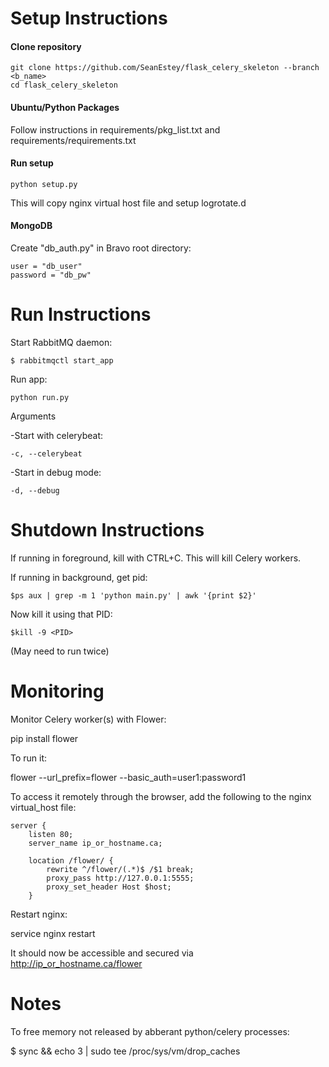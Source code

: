 # Setup Instructions

#### Clone repository
```
git clone https://github.com/SeanEstey/flask_celery_skeleton --branch <b_name>
cd flask_celery_skeleton
```

#### Ubuntu/Python Packages

Follow instructions in requirements/pkg_list.txt and requirements/requirements.txt

#### Run setup

`python setup.py`

This will copy nginx virtual host file and setup logrotate.d

#### MongoDB

Create "db_auth.py" in Bravo root directory:  

```
user = "db_user"
password = "db_pw"
```

# Run Instructions

Start RabbitMQ daemon:

`$ rabbitmqctl start_app`

Run app:

`python run.py`

Arguments

-Start with celerybeat:

`-c, --celerybeat` 

-Start in debug mode:

`-d, --debug`

# Shutdown Instructions

If running in foreground, kill with CTRL+C. This will kill Celery workers.

If running in background, get pid:

`$ps aux | grep -m 1 'python main.py' | awk '{print $2}'`

Now kill it using that PID:

`$kill -9 <PID>`

(May need to run twice)

# Monitoring

Monitor Celery worker(s) with Flower:

pip install flower

To run it:

flower --url_prefix=flower --basic_auth=user1:password1

To access it remotely through the browser, add the following to the nginx virtual_host file:

    server {
        listen 80;
        server_name ip_or_hostname.ca;
 
        location /flower/ {
            rewrite ^/flower/(.*)$ /$1 break;
            proxy_pass http://127.0.0.1:5555;
            proxy_set_header Host $host;
        }

Restart nginx:

service nginx restart

It should now be accessible and secured via http://ip_or_hostname.ca/flower

# Notes

To free memory not released by abberant python/celery processes:

$ sync && echo 3 | sudo tee /proc/sys/vm/drop_caches
